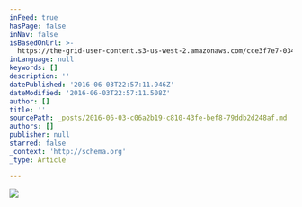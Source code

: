 ```yaml
---
inFeed: true
hasPage: false
inNav: false
isBasedOnUrl: >-
  https://the-grid-user-content.s3-us-west-2.amazonaws.com/cce3f7e7-0343-4e90-b1e9-e1e3d5538a31.gif
inLanguage: null
keywords: []
description: ''
datePublished: '2016-06-03T22:57:11.946Z'
dateModified: '2016-06-03T22:57:11.508Z'
author: []
title: ''
sourcePath: _posts/2016-06-03-c06a2b19-c810-43fe-bef8-79ddb2d248af.md
authors: []
publisher: null
starred: false
_context: 'http://schema.org'
_type: Article

---
```

![](https://the-grid-user-content.s3-us-west-2.amazonaws.com/cce3f7e7-0343-4e90-b1e9-e1e3d5538a31.gif)